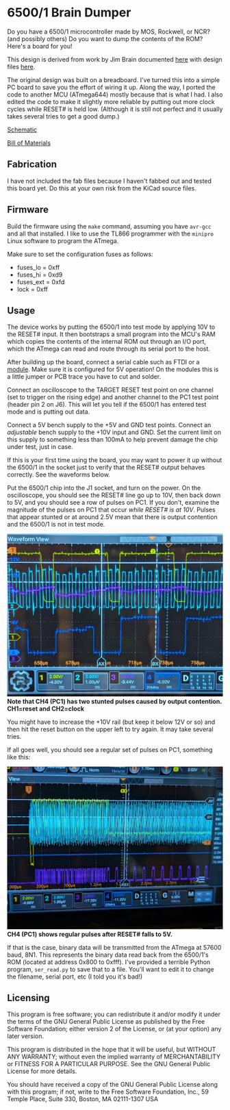 # 6500/1 Brain Dumper

Do you have a 6500/1 microcontroller made by MOS, Rockwell, or NCR? (and possibly others)
Do you want to dump the contents of the ROM? Here's a board for you!

This design is derived from work by Jim Brain documented [here](https://e4aws.silverdr.com/hacks/6500_1/)
with design files [here](https://github.com/Project-64/reloaded/tree/master/1520/extraction).

The original design was built on a breadboard. I've turned this into a simple PC board to save
you the effort of wiring it up. Along the way, I ported the code to another MCU (ATmega644) mostly
because that is what I had. I also edited the code to make it slightly more reliable by putting out
more clock cycles while RESET# is held low. (Although it is still not perfect and it usually takes
several tries to get a good dump.)

[Schematic](6500Dumper.pdf)

[Bill of Materials](6500Dumper.csv)

## Fabrication

I have not included the fab files because I haven't fabbed out and tested this board yet. Do this
at your own risk from the KiCad source files.

## Firmware

Build the firmware using the `make` command, assuming you have `avr-gcc` and all that installed.
I like to use the TL866 programmer with the `minipro` Linux software to program the ATmega.

Make sure to set the configuration fuses as follows:

* fuses\_lo = 0xff
* fuses\_hi = 0xd9
* fuses\_ext = 0xfd
* lock = 0xff

## Usage

The device works by putting the 6500/1 into test mode by applying 10V to the RESET# input. It
then bootstraps a small program into the MCU's RAM which copies the contents of the internal
ROM out through an I/O port, which the ATmega can read and route through its serial port to
the host.

After building up the board, connect a serial cable such as FTDI or a [module](https://www.sparkfun.com/products/15096).
Make sure it is configured for 5V operation! On the modules this is a little jumper or
PCB trace you have to cut and solder.

Connect an oscilloscope to the TARGET RESET test point on one channel (set to trigger on the
rising edge) and another channel to the PC1 test point (header pin 2 on J6). This will let
you tell if the 6500/1 has entered test mode and is putting out data.

Connect a 5V bench supply to the +5V and GND test points. Connect an *adjustable* bench supply
to the +10V input and GND. Set the current limit on this supply to something less than 100mA
to help prevent damage the chip under test, just in case.

If this is your first time using the board, you may want to power it up without the 6500/1
in the socket just to verify that the RESET# output behaves correctly. See the waveforms
below.

Put the 6500/1 chip into the J1 socket, and turn on the power. On the oscilloscope, you should
see the RESET# line go up to 10V, then back down to 5V, and you should see a row of pulses
on PC1. If you don't, examine the magnitude of the pulses on PC1 that occur *while RESET# is
at 10V*. Pulses that appear stunted or at around 2.5V mean that there is output contention
and the 6500/1 is not in test mode. 

![Scope shot showing output contention on PC1](images/output_contention.png)
**Note that CH4 (PC1) has two stunted pulses caused by output contention. CH1=reset and CH2=clock**

You might have to increase the +10V rail (but keep it below
12V or so) and then hit the reset button on the upper left to try again. It may take several tries.

If all goes well, you should see a regular set of pulses on PC1, something like this:

![Regular pulses on PC1 when RESET is at 5V, not 10V](images/good_read.png)
**CH4 (PC1) shows regular pulses after RESET# falls to 5V.**

If that is the case, binary data will be transmitted from the ATmega at 57600 baud, 8N1.
This represents the binary data read back from the 6500/1's ROM (located at address
0x800 to 0xfff). I've provided a terrible Python program, `ser_read.py` to save that to
a file. You'll want to edit it to change the filename, serial port, etc (I told you
it's bad!)

## Licensing

This program is free software; you can redistribute it and/or modify
it under the terms of the GNU General Public License as published by
the Free Software Foundation; either version 2 of the License, or
(at your option) any later version.

This program is distributed in the hope that it will be useful,
but WITHOUT ANY WARRANTY; without even the implied warranty of
MERCHANTABILITY or FITNESS FOR A PARTICULAR PURPOSE.  See the
GNU General Public License for more details.

You should have received a copy of the GNU General Public License
along with this program; if not, write to the Free Software
Foundation, Inc., 59 Temple Place, Suite 330, Boston, MA  02111-1307  USA

